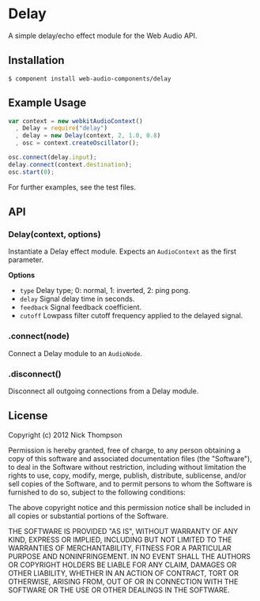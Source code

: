 
# Delay

  A simple delay/echo effect module for the Web Audio API.

## Installation

    $ component install web-audio-components/delay

## Example Usage

```javascript
var context = new webkitAudioContext()
  , Delay = require("delay")
  , delay = new Delay(context, 2, 1.0, 0.8)
  , osc = context.createOscillator();

osc.connect(delay.input);
delay.connect(context.destination);
osc.start(0);
```

For further examples, see the test files.

## API

### Delay(context, options)

Instantiate a Delay effect module. Expects an `AudioContext` as the first
parameter.

**Options**

- `type` Delay type; 0: normal, 1: inverted, 2: ping pong.
- `delay` Signal delay time in seconds.
- `feedback` Signal feedback coefficient.
- `cutoff` Lowpass filter cutoff frequency applied to the delayed signal.

### .connect(node)

Connect a Delay module to an `AudioNode`.

### .disconnect()

Disconnect all outgoing connections from a Delay module.

## License

  Copyright (c) 2012 Nick Thompson

  Permission is hereby granted, free of charge, to any person
  obtaining a copy of this software and associated documentation
  files (the "Software"), to deal in the Software without
  restriction, including without limitation the rights to use,
  copy, modify, merge, publish, distribute, sublicense, and/or sell
  copies of the Software, and to permit persons to whom the
  Software is furnished to do so, subject to the following
  conditions:

  The above copyright notice and this permission notice shall be
  included in all copies or substantial portions of the Software.

  THE SOFTWARE IS PROVIDED "AS IS", WITHOUT WARRANTY OF ANY KIND,
  EXPRESS OR IMPLIED, INCLUDING BUT NOT LIMITED TO THE WARRANTIES
  OF MERCHANTABILITY, FITNESS FOR A PARTICULAR PURPOSE AND
  NONINFRINGEMENT. IN NO EVENT SHALL THE AUTHORS OR COPYRIGHT
  HOLDERS BE LIABLE FOR ANY CLAIM, DAMAGES OR OTHER LIABILITY,
  WHETHER IN AN ACTION OF CONTRACT, TORT OR OTHERWISE, ARISING
  FROM, OUT OF OR IN CONNECTION WITH THE SOFTWARE OR THE USE OR
  OTHER DEALINGS IN THE SOFTWARE.
